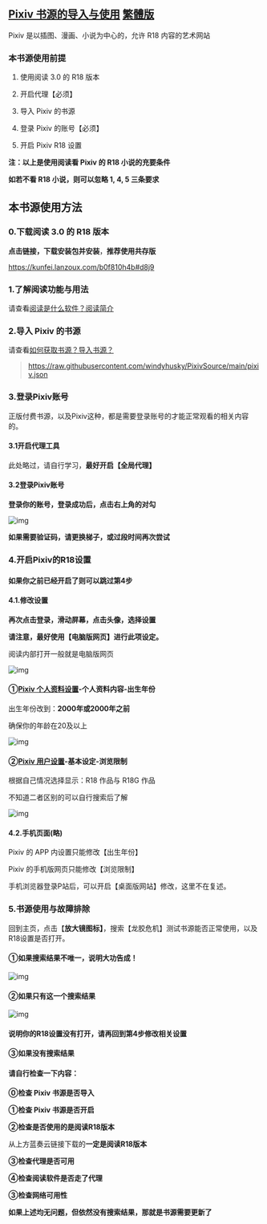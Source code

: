 ## [Pixiv 书源的导入与使用](https://telegra.ph/FurryNovelsReading-01-04-07) [繁體版](https://telegra.ph/FurryNovelsReading-02-04-07)

Pixiv 是以插图、漫画、小说为中心的，允许 R18 内容的艺术网站

### 本书源使用前提

1. 使用阅读 3.0 的 R18 版本

2. 开启代理【必须】

3. 导入 Pixiv 的书源

4. 登录 Pixiv 的账号【必须】

5. 开启 Pixiv R18 设置 

**注：以上是使用阅读看 Pixiv 的 R18 小说的充要条件**

**如若不看 R18 小说，则可以忽略 1, 4, 5 三条要求**




## 本书源使用方法

### 0.下载阅读 3.0 的 R18 版本

**点击链接，下载安装包并安装**，**推荐使用共存版**

https://kunfei.lanzoux.com/b0f810h4b#d8j9

### 1.了解阅读功能与用法

请查看[阅读是什么软件？阅读简介](https://github.com/DowneyRem/PixivSource/blob/main/doc/Legado.md)

### 2.导入 Pixiv 的书源

请查看[如何获取书源？导入书源？](https://github.com/DowneyRem/PixivSource/blob/main/doc/Import.md)

>https://raw.githubusercontent.com/windyhusky/PixivSource/main/pixiv.json

### 3.登录Pixiv账号

正版付费书源，以及Pixiv这种，都是需要登录账号的才能正常观看的相关内容的。

#### 3.1开启代理工具

此处略过，请自行学习，**最好开启【全局代理】**

#### 3.2登录Pixiv账号

**登录你的账号，登录成功后，点击右上角的对勾**

![img](https://telegra.ph/file/477498dc3c3cf229981d0.png)

**如果需要验证码，请更换梯子，或过段时间再次尝试**



### 4.开启Pixiv的R18设置

#### 如果你之前已经开启了则可以跳过第4步

#### 4.1.修改设置

**再次点击登录，滑动屏幕，点击头像，选择设置**

**请注意，最好使用【电脑版网页】进行此项设定。**

阅读内部打开一般就是电脑版网页

![img](https://telegra.ph/file/238b6ef145e4098c616f3.png)



#### ①[Pixiv 个人资料设置](https://www.pixiv.net/setting_profile.php)-个人资料内容-出生年份

出生年份改到：**2000年或2000年之前**

确保你的年龄在20及以上

![img](https://telegra.ph/file/6166e2509c3dac50e8f31.png)



#### ②[Pixiv 用户设置](https://www.pixiv.net/setting_user.php)-基本设定-浏览限制

根据自己情况选择显示：R18 作品与 R18G 作品

不知道二者区别的可以自行搜索后了解

![img](https://telegra.ph/file/1c662b6c7f9f60c801c07.png)



#### 4.2.手机页面(略)

Pixiv 的 APP 内设置只能修改【出生年份】

Pixiv 的手机版网页只能修改【浏览限制】

手机浏览器登录P站后，可以开启【桌面版网站】修改，这里不在复述。



### 5.书源使用与故障排除

回到主页，点击【**放大镜图标】**，搜索【龙胶危机】测试书源能否正常使用，以及R18设置是否打开。

#### ①如果搜索结果不唯一，说明大功告成！

![img](https://telegra.ph/file/7a33b98d43b378f0ab59f.png)

####

#### ②如果只有这一个搜索结果

![img](https://telegra.ph/file/af038f28cb1c88b43912f.png)



#### 说明你的R18设置没有打开，请再回到第4步修改相关设置



#### ③如果没有搜索结果

#### 请自行检查一下内容：

**⓪检查 Pixiv 书源是否导入**

**①检查 Pixiv 书源是否开启**

**②检查是否使用的是阅读R18版本**

从上方蓝奏云链接下载的**一定是阅读R18版本**

**③检查代理是否可用**

**④检查阅读软件是否走了代理**

**③检查网络可用性**

**如果上述均无问题，但依然没有搜索结果，那就是书源需要更新了**

